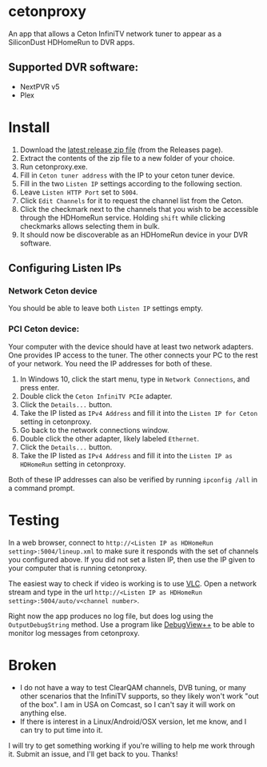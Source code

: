 # cetonproxy
An app that allows a Ceton InfiniTV network tuner to appear as a SiliconDust HDHomeRun to DVR apps.

## Supported DVR software:
- NextPVR v5
- Plex

# Install

1. Download the [latest release zip file](https://github.com/craigmox/cetonproxy/releases/latest/download/cetonproxy.zip) (from the Releases page).
2. Extract the contents of the zip file to a new folder of your choice.
3. Run cetonproxy.exe.
4. Fill in `Ceton tuner address` with the IP to your ceton tuner device.
5. Fill in the two `Listen IP` settings according to the following section.
6. Leave `Listen HTTP Port` set to `5004`.
7. Click `Edit Channels` for it to request the channel list from the Ceton.
8. Click the checkmark next to the channels that you wish to be accessible through the HDHomeRun service.  Holding `shift` while clicking checkmarks allows selecting them in bulk.
9. It should now be discoverable as an HDHomeRun device in your DVR software.  

## Configuring Listen IPs
### Network Ceton device
You should be able to leave both `Listen IP` settings empty.  
### PCI Ceton device:
Your computer with the device should have at least two network adapters.  One provides IP access to the tuner.  The other connects your PC to the rest of your network.  You need the IP addresses for both of these.  
1.  In Windows 10, click the start menu, type in `Network Connections`, and press enter.
2.  Double click the `Ceton InfiniTV PCIe` adapter.
3.  Click the `Details...` button.
4.  Take the IP listed as `IPv4 Address` and fill it into the `Listen IP for Ceton` setting in cetonproxy.
5.  Go back to the network connections window.
6.  Double click the other adapter, likely labeled `Ethernet`.
7.  Click the `Details...` button.
8.  Take the IP listed as `IPv4 Address` and fill it into the `Listen IP as HDHomeRun` setting in cetonproxy.

Both of these IP addresses can also be verified by running `ipconfig /all` in a command prompt. 

# Testing
In a web browser, connect to `http://<Listen IP as HDHomeRun setting>:5004/lineup.xml` to make sure it responds with the set of channels you configured above.  If you did not set a listen IP, then use the IP given to your computer that is running cetonproxy.

The easiest way to check if video is working is to use [VLC](https://www.videolan.org/index.html).  Open a network stream and type in the url `http://<Listen IP as HDHomeRun setting>:5004/auto/v<channel number>`.

Right now the app produces no log file, but does log using the `OutputDebugString` method.  Use a program like [DebugView++](https://github.com/CobaltFusion/DebugViewPP/releases) to be able to monitor log messages from cetonproxy.

# Broken
- I do not have a way to test ClearQAM channels, DVB tuning, or many other scenarios that the InfiniTV supports, so they likely won't work "out of the box".  I am in USA on Comcast, so I can't say it will work on anything else.
- If there is interest in a Linux/Android/OSX version, let me know, and I can try to put time into it.

I will try to get something working if you're willing to help me work through it.  Submit an issue, and I'll get back to you.  Thanks!
